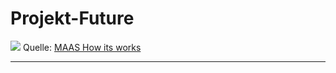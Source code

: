 Projekt-Future
========

![](doc/images/aufgabenbeschrieb.png)
Quelle: [MAAS How its works](https://maas.io/how-it-works)

- - -



